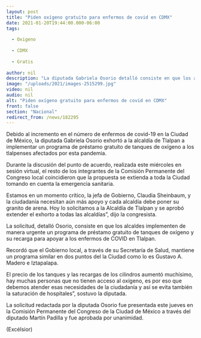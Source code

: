 ```yaml
---
layout: post
title: "Piden oxígeno gratuito para enfermos de covid en CDMX"
date: 2021-01-20T19:44:00.000-06:00
tags:
  
  - Oxigeno
  
  - CDMX
  
  - Gratis
  
author: nil
description: "La diputada Gabriela Osorio detalló consiste en que los alcaldes implementen de manera urgente un programa de préstamo gratuito de tanques de oxígeno y su recarga"
image: "/uploads/2021/images-2515299.jpg"
video: nil
audio: nil
alt: "Piden oxígeno gratuito para enfermos de covid en CDMX"
front: false
section: "Nacional"
redirect_from: /news/182295
---
```


Debido al incremento en el número de enfermos de covid-19 en la Ciudad de México, la diputada Gabriela Osorio exhortó a la alcaldía de Tlalpan a implementar un programa de préstamo gratuito de tanques de oxígeno a los tlalpenses afectados por esta pandemia. 

Durante la discusión del punto de acuerdo, realizada este miércoles en sesión virtual, el resto de los integrantes de la Comisión Permanente del Congreso local coincidieron que la propuesta se extienda a toda la Ciudad tomando en cuenta la emergencia sanitaria.

Estamos en un momento crítico, la jefa de Gobierno, Claudia Sheinbaum, y la ciudadanía necesitan aún más apoyo y cada alcaldía debe poner su granito de arena. Hoy lo solicitamos a la Alcaldía de Tlalpan y se aprobó extender el exhorto a todas las alcaldías”, dijo la congresista. 

La solicitud, detalló Osorio, consiste en que los alcaldes implementen de manera urgente un programa de préstamo gratuito de tanques de oxígeno y su recarga para apoyar a los enfermos de COVID en Tlalpan. 

Recordó que el Gobierno local, a través de su Secretaría de Salud, mantiene un programa similar en dos puntos del la Ciudad como lo es Gustavo A. Madero e Iztapalapa. 

El precio de los tanques y las recargas de los cilindros aumentó muchísimo, hay muchas personas que no tienen acceso al oxígeno, es por eso que debemos atender esas necesidades de la ciudadanía y así se evita también la saturación de hospitales”, sostuvo la diputada. 

La solicitud redactada por la diputada Osorio fue presentada este jueves en la Comisión Permanente del Congreso de la Ciudad de México a través del diputado Martín Padilla y fue aprobada por unanimidad.

(Excélsior)